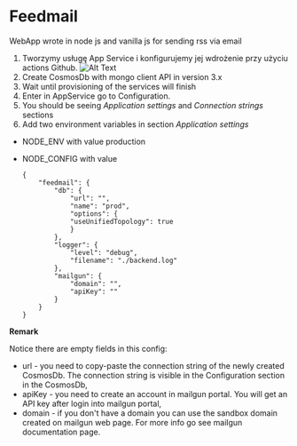 # Feedmail

WebApp wrote in node js and vanilla js for sending rss via email


1. Tworzymy usługę App Service i konfigurujemy jej wdrożenie przy użyciu actions Github.
![Alt Text](https://github.com/shapovaliuk/feedmail/img/appservice1.png)
3. Create CosmosDb with mongo client API in version 3.x
4. Wait until provisioning of the services will finish
5. Enter in AppService go to Configuration.
6. You should be seeing *Application settings* and *Connection strings* sections
7. Add two environment variables in section *Application settings*
- NODE_ENV with value production
- NODE_CONFIG with value

      {
          "feedmail": {
              "db": {
                  "url": "", 
                  "name": "prod", 
                  "options": {
                  "useUnifiedTopology": true 
                  }
              },
              "logger": {
                  "level": "debug",
                  "filename": "./backend.log"
              },
              "mailgun": {
                  "domain": "",
                  "apiKey": ""
              }  
          }
      }

**Remark**

Notice there are empty fields in this config:
- url - you need to copy-paste the connection string of the newly created CosmosDb. The connection string is visible in the Configuration section in the CosmosDb,
- apiKey - you need to create an account in mailgun portal. You will get an API key after login into mailgun portal,
- domain - if you don't have a domain you can use the sandbox domain created on mailgun web page. For more info go see mailgun documentation page.
